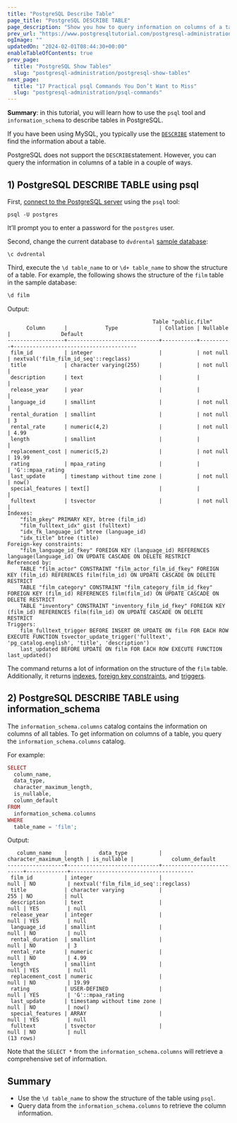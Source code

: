 ```yaml
---
title: "PostgreSQL Describe Table"
page_title: "PostgreSQL DESCRIBE TABLE"
page_description: "Show you how to query information on columns of a table using psql tool and information_schema in PostgreSQL, like DESCRIBE TABLE in MySQL."
prev_url: "https://www.postgresqltutorial.com/postgresql-administration/postgresql-describe-table/"
ogImage: ""
updatedOn: "2024-02-01T08:44:30+00:00"
enableTableOfContents: true
prev_page: 
  title: "PostgreSQL Show Tables"
  slug: "postgresql-administration/postgresql-show-tables"
next_page: 
  title: "17 Practical psql Commands You Don’t Want to Miss"
  slug: "postgresql-administration/psql-commands"
---
```





**Summary**: in this tutorial, you will learn how to use the `psql` tool and `information_schema` to describe tables in PostgreSQL.

If you have been using MySQL, you typically use the [`DESCRIBE`](https://www.mysqltutorial.org/mysql-administration/mysql-show-columns/) statement to find the information about a table.

PostgreSQL does not support the `DESCRIBE`statement. However, you can query the information in columns of a table in a couple of ways.


## 1\) PostgreSQL DESCRIBE TABLE using psql

First, [connect to the PostgreSQL server](../postgresql-getting-started/connect-to-postgresql-database) using the `psql` tool:


```shellsql
psql -U postgres
```
It’ll prompt you to enter a password for the `postgres` user.

Second, change the current database to `dvdrental` [sample database](../postgresql-getting-started/postgresql-sample-database):


```shell
\c dvdrental
```
Third, execute the `\d table_name` to or `\d+ table_name` to show the structure of a table. For example, the following shows the structure of the `film` table in the sample database:


```php
\d film
```
Output:


```
                                              Table "public.film"
      Column      |            Type             | Collation | Nullable |                Default
------------------+-----------------------------+-----------+----------+---------------------------------------
 film_id          | integer                     |           | not null | nextval('film_film_id_seq'::regclass)
 title            | character varying(255)      |           | not null |
 description      | text                        |           |          |
 release_year     | year                        |           |          |
 language_id      | smallint                    |           | not null |
 rental_duration  | smallint                    |           | not null | 3
 rental_rate      | numeric(4,2)                |           | not null | 4.99
 length           | smallint                    |           |          |
 replacement_cost | numeric(5,2)                |           | not null | 19.99
 rating           | mpaa_rating                 |           |          | 'G'::mpaa_rating
 last_update      | timestamp without time zone |           | not null | now()
 special_features | text[]                      |           |          |
 fulltext         | tsvector                    |           | not null |
Indexes:
    "film_pkey" PRIMARY KEY, btree (film_id)
    "film_fulltext_idx" gist (fulltext)
    "idx_fk_language_id" btree (language_id)
    "idx_title" btree (title)
Foreign-key constraints:
    "film_language_id_fkey" FOREIGN KEY (language_id) REFERENCES language(language_id) ON UPDATE CASCADE ON DELETE RESTRICT
Referenced by:
    TABLE "film_actor" CONSTRAINT "film_actor_film_id_fkey" FOREIGN KEY (film_id) REFERENCES film(film_id) ON UPDATE CASCADE ON DELETE RESTRICT
    TABLE "film_category" CONSTRAINT "film_category_film_id_fkey" FOREIGN KEY (film_id) REFERENCES film(film_id) ON UPDATE CASCADE ON DELETE RESTRICT
    TABLE "inventory" CONSTRAINT "inventory_film_id_fkey" FOREIGN KEY (film_id) REFERENCES film(film_id) ON UPDATE CASCADE ON DELETE RESTRICT
Triggers:
    film_fulltext_trigger BEFORE INSERT OR UPDATE ON film FOR EACH ROW EXECUTE FUNCTION tsvector_update_trigger('fulltext', 'pg_catalog.english', 'title', 'description')
    last_updated BEFORE UPDATE ON film FOR EACH ROW EXECUTE FUNCTION last_updated()
```
The command returns a lot of information on the structure of the `film` table. Additionally, it returns [indexes](../postgresql-indexes), [foreign key constraints](../postgresql-tutorial/postgresql-foreign-key), and [triggers](../postgresql-triggers).


## 2\) PostgreSQL DESCRIBE TABLE using information\_schema

The `information_schema.columns` catalog contains the information on columns of all tables. To get information on columns of a table, you query the `information_schema.columns` catalog.

For example:


```php
SELECT 
  column_name, 
  data_type, 
  character_maximum_length, 
  is_nullable, 
  column_default 
FROM 
  information_schema.columns 
WHERE 
  table_name = 'film';
```
Output:


```
   column_name    |          data_type          | character_maximum_length | is_nullable |            column_default
------------------+-----------------------------+--------------------------+-------------+---------------------------------------
 film_id          | integer                     |                     null | NO          | nextval('film_film_id_seq'::regclass)
 title            | character varying           |                      255 | NO          | null
 description      | text                        |                     null | YES         | null
 release_year     | integer                     |                     null | YES         | null
 language_id      | smallint                    |                     null | NO          | null
 rental_duration  | smallint                    |                     null | NO          | 3
 rental_rate      | numeric                     |                     null | NO          | 4.99
 length           | smallint                    |                     null | YES         | null
 replacement_cost | numeric                     |                     null | NO          | 19.99
 rating           | USER-DEFINED                |                     null | YES         | 'G'::mpaa_rating
 last_update      | timestamp without time zone |                     null | NO          | now()
 special_features | ARRAY                       |                     null | YES         | null
 fulltext         | tsvector                    |                     null | NO          | null
(13 rows)
```
Note that the `SELECT *`  from the `information_schema.columns` will retrieve a comprehensive set of information.


## Summary

* Use the `\d table_name` to show the structure of the table using `psql`.
* Query data from the `information_schema.columns` to retrieve the column information.

